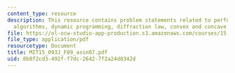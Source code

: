 ```yaml
---
content_type: resource
description: This resource contains problem statements related to performance of different
  algorithms, dynamic programming, diffraction law, convex and concave functions.
file: https://ol-ocw-studio-app-production.s3.amazonaws.com/courses/15-093j-optimization-methods-fall-2009/8b0f2cd3492ff7dc26427f2a24d8342d_MIT15_093J_F09_assn07.pdf
file_type: application/pdf
resourcetype: Document
title: MIT15_093J_F09_assn07.pdf
uid: 8b0f2cd3-492f-f7dc-2642-7f2a24d8342d
---
```

